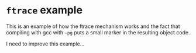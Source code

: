 # `ftrace` example

This is an example of how the ftrace mechanism works and the fact
that compiling with gcc with `-pg` puts a small marker in the resulting object code.

I need to improve this example...

